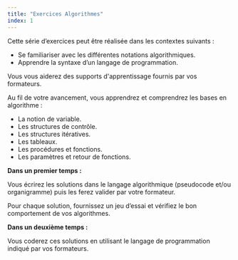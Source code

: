 ```yaml
---
title: "Exercices Algorithmes"
index: 1
---
```


Cette série d’exercices peut être réalisée dans les contextes suivants :

- Se familiariser avec les différentes notations algorithmiques.
- Apprendre la syntaxe d’un langage de programmation.

Vous vous aiderez des supports d'apprentissage fournis par vos formateurs.

Au fil de votre avancement, vous apprendrez et comprendrez les bases en algorithme :

- La notion de variable.
- Les structures de contrôle.
- Les structures itératives.
- Les tableaux.
- Les procédures et fonctions.
- Les paramètres et retour de fonctions.

**Dans un premier temps :**

Vous écrirez les solutions dans le langage algorithmique (pseudocode et/ou organigramme) puis les ferez valider par votre formateur.

Pour chaque solution, fournissez un jeu d’essai et vérifiez le bon comportement de vos algorithmes.

**Dans un deuxième temps :**

Vous coderez ces solutions en utilisant le langage de programmation indiqué par vos formateurs.

